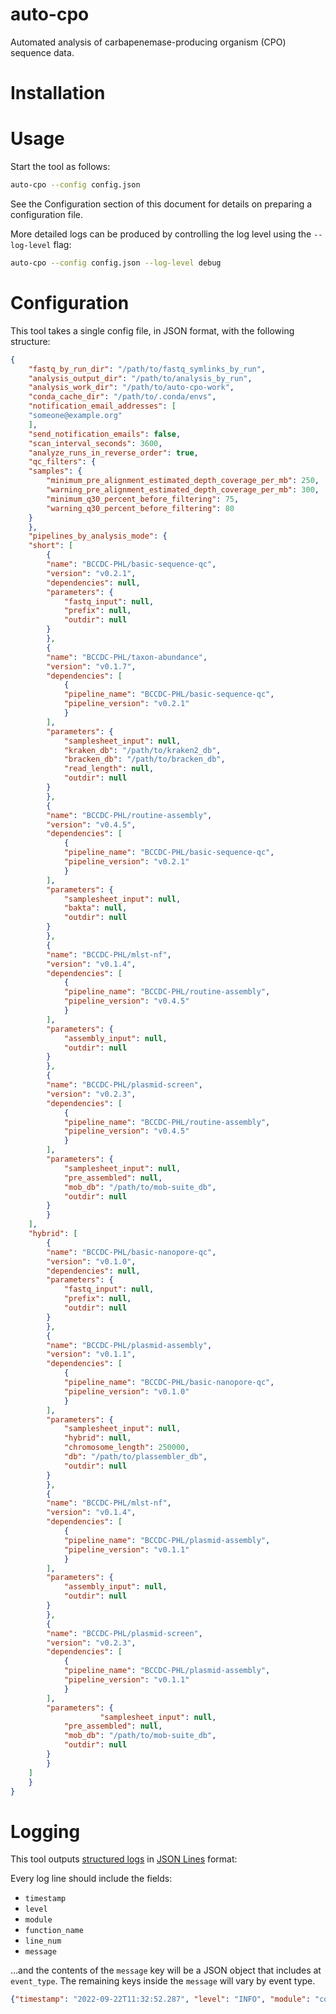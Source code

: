 # auto-cpo
Automated analysis of carbapenemase-producing organism (CPO) sequence data.

# Installation

# Usage
Start the tool as follows:

```bash
auto-cpo --config config.json
```

See the Configuration section of this document for details on preparing a configuration file.

More detailed logs can be produced by controlling the log level using the `--log-level` flag:

```bash
auto-cpo --config config.json --log-level debug
```

# Configuration
This tool takes a single config file, in JSON format, with the following structure:

```json
{
    "fastq_by_run_dir": "/path/to/fastq_symlinks_by_run",
    "analysis_output_dir": "/path/to/analysis_by_run",
    "analysis_work_dir": "/path/to/auto-cpo-work",
    "conda_cache_dir": "/path/to/.conda/envs",
    "notification_email_addresses": [
	"someone@example.org"
    ],
    "send_notification_emails": false,
    "scan_interval_seconds": 3600,
    "analyze_runs_in_reverse_order": true,
    "qc_filters": {
	"samples": {
	    "minimum_pre_alignment_estimated_depth_coverage_per_mb": 250,
	    "warning_pre_alignment_estimated_depth_coverage_per_mb": 300,
	    "minimum_q30_percent_before_filtering": 75,
	    "warning_q30_percent_before_filtering": 80
	}
    },
    "pipelines_by_analysis_mode": {
	"short": [
	    {
		"name": "BCCDC-PHL/basic-sequence-qc",
		"version": "v0.2.1",
		"dependencies": null,
		"parameters": {
		    "fastq_input": null,
		    "prefix": null,
		    "outdir": null
		}
	    },
	    {
		"name": "BCCDC-PHL/taxon-abundance",
		"version": "v0.1.7",
		"dependencies": [
		    {
			"pipeline_name": "BCCDC-PHL/basic-sequence-qc",
			"pipeline_version": "v0.2.1"
		    }
		],
		"parameters": {
		    "samplesheet_input": null,
		    "kraken_db": "/path/to/kraken2_db",
		    "bracken_db": "/path/to/bracken_db",
		    "read_length": null,
		    "outdir": null
		}
	    },
	    {
		"name": "BCCDC-PHL/routine-assembly",
		"version": "v0.4.5",
		"dependencies": [
		    {
			"pipeline_name": "BCCDC-PHL/basic-sequence-qc",
			"pipeline_version": "v0.2.1"
		    }
		],
		"parameters": {
		    "samplesheet_input": null,
		    "bakta": null,
		    "outdir": null
		}
	    },
	    {
		"name": "BCCDC-PHL/mlst-nf",
		"version": "v0.1.4",
		"dependencies": [
		    {
			"pipeline_name": "BCCDC-PHL/routine-assembly",
			"pipeline_version": "v0.4.5"
		    }
		],
		"parameters": {
		    "assembly_input": null,
		    "outdir": null
		}
	    },
	    {
		"name": "BCCDC-PHL/plasmid-screen",
		"version": "v0.2.3",
		"dependencies": [
		    {
			"pipeline_name": "BCCDC-PHL/routine-assembly",
			"pipeline_version": "v0.4.5"
		    }
		],
		"parameters": {
		    "samplesheet_input": null,
		    "pre_assembled": null,
		    "mob_db": "/path/to/mob-suite_db",
		    "outdir": null
		}
	    }
	],
	"hybrid": [
	    {
		"name": "BCCDC-PHL/basic-nanopore-qc",
		"version": "v0.1.0",
		"dependencies": null,
		"parameters": {
		    "fastq_input": null,
		    "prefix": null,
		    "outdir": null
		}
	    },
	    {
		"name": "BCCDC-PHL/plasmid-assembly",
		"version": "v0.1.1",
		"dependencies": [
		    {
			"pipeline_name": "BCCDC-PHL/basic-nanopore-qc",
			"pipeline_version": "v0.1.0"
		    }
		],
		"parameters": {
		    "samplesheet_input": null,
		    "hybrid": null,
		    "chromosome_length": 250000,
		    "db": "/path/to/plassembler_db",
		    "outdir": null
		}
	    },
	    {
		"name": "BCCDC-PHL/mlst-nf",
		"version": "v0.1.4",
		"dependencies": [
		    {
			"pipeline_name": "BCCDC-PHL/plasmid-assembly",
			"pipeline_version": "v0.1.1"
		    }
		],
		"parameters": {
		    "assembly_input": null,
		    "outdir": null
		}
	    },
	    {
		"name": "BCCDC-PHL/plasmid-screen",
		"version": "v0.2.3",
		"dependencies": [
		    {
			"pipeline_name": "BCCDC-PHL/plasmid-assembly",
			"pipeline_version": "v0.1.1"
		    }
		],
		"parameters": {
                    "samplesheet_input": null,
		    "pre_assembled": null,
		    "mob_db": "/path/to/mob-suite_db",
		    "outdir": null
		}
	    }
	]
    }
}
```

# Logging
This tool outputs [structured logs](https://www.honeycomb.io/blog/structured-logging-and-your-team/) in [JSON Lines](https://jsonlines.org/) format:

Every log line should include the fields:

- `timestamp`
- `level`
- `module`
- `function_name`
- `line_num`
- `message`

...and the contents of the `message` key will be a JSON object that includes at `event_type`. The remaining keys inside the `message` will vary by event type.

```json
{"timestamp": "2022-09-22T11:32:52.287", "level": "INFO", "module": "core", "function_name": "scan", "line_num": 56, "message": {"event_type": "scan_start"}}
```
